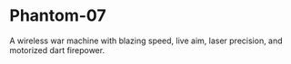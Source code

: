 # Phantom-07
A  wireless war machine with blazing speed, live aim, laser precision, and motorized dart firepower.
